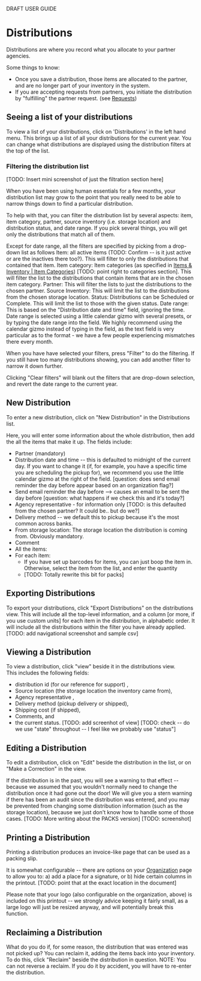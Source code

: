 DRAFT USER GUIDE
# Distributions
Distributions are where you record what you allocate to your partner agencies.  

Some things to know:    
* Once you save a distribution,  those items are allocated to the partner, and are no longer part of your inventory in the system. 
* If you are accepting requests from partners,  you initiate the distribution by "fulfilling" the partner request. (see [Requests](essentials_requests.md))

## Seeing a list of your distributions
To view a list of your distributions,  click on 'Distributions' in the left hand menu.  This brings up a list of all your distributions for the current year.   You can change what distributions are displayed using the distribution filters at the top of the list.


### Filtering the distribution list

[TODO: Insert mini screenshot of just the filtration section here]

When you have been using human essentials for a few months, your distribution list may grow to the point that you really need to be able to narrow things down to find a particular distribution.

To help with that, you can filter the distribution list by several aspects: item, item category, partner, source inventory (i.e. storage location) and distribution status, and date range.
If you pick several things,  you will get only the distributions that match all of them.


Except for date range,  all the filters are specified by picking from a drop-down list as follows
Item: all active items (TODO:  Confirm -- is it just active or are the inactives there too?).  This will filter to only the distributions that contained that item.
Item category:  Item categories (as specified in [Items & Inventory | Item Categories](inventory_items.md)) [TODO:  point right to categories section].  This will filter the list to the distributions that contain items that are in the chosen item category.
Partner:  This will filter the lists to just the distributions to the chosen partner.
Source Inventory:  This will limit the list to the distributions from the chosen storage location.
Status:  Distributions can be Scheduled or Complete. This will limit the list to those with the given status.
Date range:  This is based on the "Distribution date and time" field, ignoring the time.  Date range is selected using a little calendar gizmo with several presets, or by typing the date range into the field.    We highly recommend using the calendar gizmo instead of typing in the field, as the text field is very particular as to the format - we have a few people experiencing mismatches there every month.

When you have have selected your filters,  press "Filter" to do the filtering.  If you still have too many distributions showing, you can add another filter to narrow it down further.

Clicking "Clear filters" will blank out the filters that are drop-down selection, and revert the date range to the current year.

## New Distribution
To enter a new distribution,  click on "New Distribution" in the Distributions list.

Here, you will enter some information about the whole distribution,  then add the all the items that make it up.
The fields include:
- Partner (mandatory)
- Distribution date and time -- this is defaulted to midnight of the current day.  If you want to change it (if, for example, you have a specific time you are scheduling the pickup for), we recommend you use the little calendar gizmo at the right of the field.
[question:  does send email reminder the day before appear based on an organization flag?]
- Send email reminder the day before  --> causes an email to be sent the day before
[question:  what happens if we check this and it's today?]
- Agency representative - for information only  [TODO:  is this defaulted from the chosen partner?  It could be.. but do we?]
- Delivery method -- we default this to pickup because it's the most common across banks.
- From storage location:  The storage location the distribution is coming from.  Obviously mandatory.
- Comment
- All the items:
- For each item:  
  - If you have set up barcodes for items, you can just boop the item in.  Otherwise,  select the item from the list, and enter the quantity
  - [TODO:  Totally rewrite this bit for packs]
## Exporting Distributions
To export your distributions, click "Export Distributions" on the distributions view.  This will include all the top-level information, and a column [or more, if you use custom units] for each item in the distribution,  in alphabetic order.   It will include all the distributions within the filter you have already applied.
[TODO:  add navigational screenshot and sample csv]
## Viewing a Distribution
To view a distribution,  click "view" beside it in the distributions view.   
This includes the following fields:
- distribution id (for our reference for support) ,
- Source location  (the storage location the inventory came from),
- Agency representative ,
- Delivery method (pickup delivery or shipped),
- Shipping cost (if shipped),
- Comments, and 
- the current status. 
[TODO: add screenhot of view]
[TODO:  check -- do we use "state" throughout -- I feel like we probably use "status"]
## Editing a Distribution
To edit a distribution,  click on "Edit" beside the distribution in the list,  or on "Make a Correction" in the view.

If the distribution is in the past,  you will see a warning to that effect -- because we assumed that you wouldn't normally need to change the distribution once it had gone out the door!
We will give you a stern warning if there has been an audit since the distribution was entered, and you may be prevented from changing some distribution information (such as the storage location), because we just don't know how to handle some of those cases.
[TODO:  More writing about the PACKS version]
[TODO:  screenshot]
## Printing a Distribution
Printing a distribution produces an invoice-like page that can be used as a packing slip.   

It is somewhat configurable -- there are options on your [Organization](getting_started_customization.md) page to allow you to: a) add a place for a signature, or b) hide certain columns in the printout.
[TODO:  point that at the exact location in the document]

Please note that your logo (also configurable on the organization, above) is included on this printout -- we strongly advice keeping it fairly small, as a large logo will just be resized anyway, and will potentially break this function.

## Reclaiming a Distribution
What do you do if, for some reason, the distribution that was entered was not picked up?   You can reclaim it,  adding the items back into your inventory.
To do this,  click "Reclaim" beside the distribution in question.
NOTE:  You can not reverse a reclaim.  If you do it by accident, you will have to re-enter the distribution.